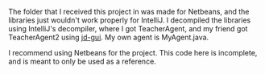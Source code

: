 The folder that I received this project in was made for Netbeans, and the libraries just wouldn't work properly for IntelliJ.
I decompiled the libraries using IntelliJ's decompiler, where I got TeacherAgent, and 
my friend got TeacherAgent2 using [jd-gui](https://github.com/java-decompiler/jd-gui).
My own agent is MyAgent.java.

I recommend using Netbeans for the project. This code here is incomplete, and is meant to only be used as a reference.
